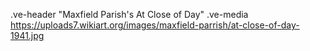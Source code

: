 .ve-header "Maxfield Parish's At Close of Day"
.ve-media https://uploads7.wikiart.org/images/maxfield-parrish/at-close-of-day-1941.jpg 

